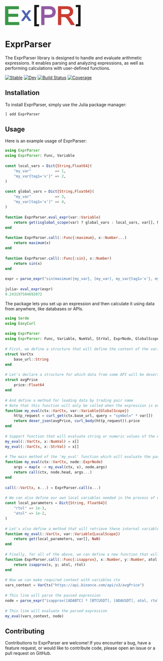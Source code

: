 <img src=docs/src/assets/readme_logo.png height=70 width=auto>

# ExprParser

The ExprParser library is designed to handle and evaluate arithmetic expressions. It enables parsing and analyzing expressions, as well as performing calculations with user-defined functions.

[![Stable](https://img.shields.io/badge/docs-stable-blue.svg)](https://bhftbootcamp.github.io/ExprParser.jl/stable/)
[![Dev](https://img.shields.io/badge/docs-dev-blue.svg)](https://bhftbootcamp.github.io/ExprParser.jl/dev/)
[![Build Status](https://github.com/bhftbootcamp/ExprParser.jl/actions/workflows/CI.yml/badge.svg?branch=master)](https://github.com/bhftbootcamp/ExprParser.jl/actions/workflows/CI.yml?query=branch%3Amaster)
[![Coverage](https://codecov.io/gh/bhftbootcamp/ExprParser.jl/branch/master/graph/badge.svg)](https://codecov.io/gh/bhftbootcamp/ExprParser.jl)

## Installation
To install ExprParser, simply use the Julia package manager:

```julia
] add ExprParser
```

## Usage

Here is an example usage of ExprParser:

```julia
using ExprParser
using ExprParser: Func, Variable

const local_vars = Dict{String,Float64}(
    "my_var"           => 1,
    "my_var{tag1='x'}" => 2,
)

const global_vars = Dict{String,Float64}(
    "my_var"           => 3,
    "my_var[tag1='x']" => 4,
)

function ExprParser.eval_expr(var::Variable)
    return get(isglobal_scope(var) ? global_vars : local_vars, var[], NaN)
end

function ExprParser.call(::Func{:maximum}, x::Number...)
    return maximum(x)
end

function ExprParser.call(::Func{:sin}, x::Number)
    return sin(x)
end

expr = parse_expr("sin(maximum({my_var}, [my_var], my_var{tag1='x'}, my_var[tag1='x'])) + 10");

julia> eval_expr(expr)
9.243197504692072
```

The package lets you set up an expression and then calculate it using data from anywhere, like databases or APIs.

```julia
using Serde
using EasyCurl

using ExprParser
using ExprParser: Func, Variable, NumVal, StrVal, ExprNode, GlobalScope, LocalScope

# First, we define a structure that will define the context of the variables used
struct VarCtx
    base_url::String
end

# Let's declare a structure for which data from some API will be deserialized
struct avgPrice
    price::Float64
end

# And define a method for loading data by trading pair name
# Note that this function will only be called when the expression is evaluated
function my_eval(ctx::VarCtx, var::Variable{GlobalScope})
    http_request = curl_get(ctx.base_url, query = "symbol=" * var[])
    return deser_json(avgPrice, curl_body(http_request)).price
end

# Support function that will evaluate string or numeric values of the expression
my_eval(::VarCtx, x::NumVal) = x[]
my_eval(::VarCtx, x::StrVal) = x[]

# The main method of the 'my_eval' function which will evaluate the parsed expression
function my_eval(ctx::VarCtx, node::ExprNode)
    args = map(x -> my_eval(ctx, x), node.args)
    return call(ctx, node.head, args...)
end

call(::VarCtx, x...) = ExprParser.call(x...)

# We can also define our own local variables needed in the process of evaluating the expression
const local_parameters = Dict{String, Float64}(
    "rtol" => 1e-3,
    "atol" => 1e-2,
)

# Let's also define a method that will retrieve these internal variables.
function my_eval(::VarCtx, var::Variable{LocalScope})
    return get(local_parameters, var[], NaN)
end

# Finally, for all of the above, we can define a new function that will be called during the evaluation of the expression
function ExprParser.call(::Func{:isapprox}, x::Number, y::Number, atol::Number, rtol::Number)
    return isapprox(x, y; atol, rtol)
end

# Now we can make required context with variables ctx
vars_context = VarCtx("https://api.binance.com/api/v3/avgPrice")

# This line will parse the passed expression
node = parse_expr("isapprox([ADABTC] * [BTCUSDT], [ADAUSDT], atol, rtol)")

# This line will evaluate the parsed expression
my_eval(vars_context, node)
```


## Contributing
Contributions to ExprParser are welcome! If you encounter a bug, have a feature request, or would like to contribute code, please open an issue or a pull request on GitHub.
